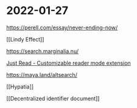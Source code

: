 # 2022-01-27
https://perell.com/essay/never-ending-now/

[[Lindy Effect]]

https://search.marginalia.nu/

[Just Read - Customizable reader mode extension](https://justread.link/)

https://maya.land/altsearch/

[[Hypatia]]

[[Decentralized identifier document]]

